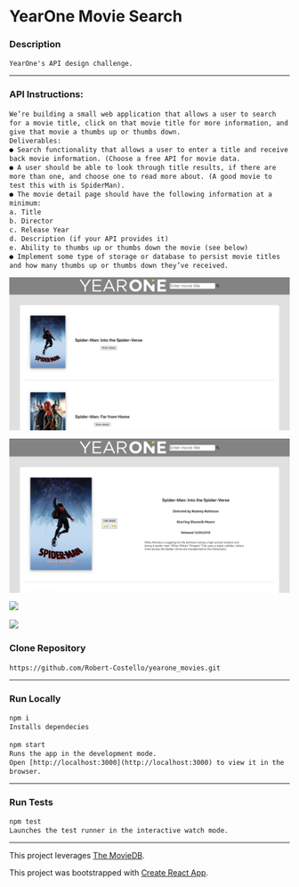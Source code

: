# YearOne Movie Search

### Description

    YearOne's API design challenge.

---

### API Instructions:

    We’re building a small web application that allows a user to search for a movie title, click on that movie title for more information, and give that movie a thumbs up or thumbs down.
    Deliverables:
    ● Search functionality that allows a user to enter a title and receive back movie information. (Choose a free API for movie data.
    ● A user should be able to look through title results, if there are more than one, and choose one to read more about. (A good movie to test this with is SpiderMan).
    ● The movie detail page should have the following information at a minimum:
    a. Title
    b. Director
    c. Release Year
    d. Description (if your API provides it)
    e. Ability to thumbs up or thumbs down the movie (see below)
    ● Implement some type of storage or database to persist movie titles and how many thumbs up or thumbs down they’ve received.

<img src="src/YearOne-Movies_1.png"
     alt="Markdown Monster icon"
     style="float: left; margin-bottom: 15px;" />

---

<img src="src/YearOne-Movies_2.png"
     alt="Markdown Monster icon"
     style="float: left; margin-bottom: 15px;" />

![](src/YearOne-Movies_4.gif)

![](src/YearOne-Movies_3.gif)

### Clone Repository

    https://github.com/Robert-Costello/yearone_movies.git

---

### Run Locally

    npm i
    Installs dependecies

    npm start
    Runs the app in the development mode.
    Open [http://localhost:3000](http://localhost:3000) to view it in the browser.

---

### Run Tests

    npm test
    Launches the test runner in the interactive watch mode.

---

This project leverages [The MovieDB](https://www.themoviedb.org/).

This project was bootstrapped with [Create React App](https://github.com/facebook/create-react-app).
